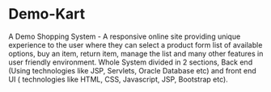 # Demo-Kart
A Demo Shopping System - A responsive online site providing unique experience to the user where they can select a product form list of available options, buy an item, return item, manage the list and many other features in user friendly environment. Whole System divided in 2 sections, Back end (Using technologies like JSP, Servlets, Oracle Database etc) and front end UI ( technologies like HTML, CSS, Javascript, JSP, Bootstrap etc).
